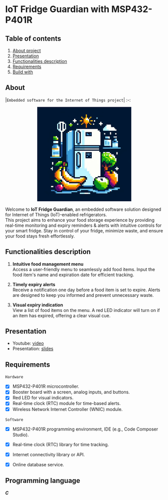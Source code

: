 # IoT Fridge Guardian with MSP432-P401R


## Table of contents
1. [About project](#about)
2. [Presentation](#presentation)
3. [Functionalities description](#functionalities-description)
4. [Requirements](#requirements)
5. [Build with](#programming-languages)


## About

|`Embedded software for the Internet of Things project`|
:-:

<div align="center">
  <a> <img src="/Images/fridgeLogo.jpg" width="300" height="300"> </a>
</div>

Welcome to **IoT Fridge Guardian**, an embedded software solution designed for Internet of Things (IoT)-enabled refrigerators.  
This project aims to enhance your food storage experience by providing real-time monitoring and expiry reminders & alerts with intuitive controls for your smart fridge.
Stay in control of your fridge, minimize waste, and ensure your food stays fresh effortlessly.

## Functionalities description

1. **Intuitive food management menu**  
Access a user-friendly menu to seamlessly add food items. Input the food item's name and expiration date for efficient tracking.

2. **Timely expiry alerts**  
Receive a notification one day before a food item is set to expire. Alerts are designed to keep you informed and prevent unnecessary waste.

3. **Visual expiry indication**  
View a list of food items on the menu. A red LED indicator will turn on if an item has expired, offering a clear visual cue.


## Presentation

- Youtube: [video](...link)
- Presentation: [slides](...link)


## Requirements

`Hardware`
- [X] MSP432-P401R microcontroller.
- [X] Booster board with a screen, analog inputs, and buttons.
- [X] Red LED for visual indicators.
- [X] Real-time clock (RTC) module for time-based alerts.
- [X] Wireless Network Internet Controller (WNIC) module.

`Software`
- [X] MSP432-P401R programming environment, IDE (e.g., Code Composer Studio).
- [X] Real-time clock (RTC) library for time tracking.
- [X] Internet connectivity library or API.
- [X] Online database service.


## Programming language

***C***  
